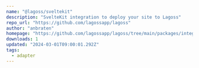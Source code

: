 ```yaml
---
name: "@lagoss/sveltekit"
description: "SvelteKit integration to deploy your site to Lagoss"
repo_url: "https://github.com/lagossapp/lagoss"
author: "anbraten"
homepage: "https://github.com/lagossapp/lagoss/tree/main/packages/integrations/sveltekit"
downloads: 1
updated: "2024-03-01T09:00:01.292Z"
tags: 
  - adapter
---
```

